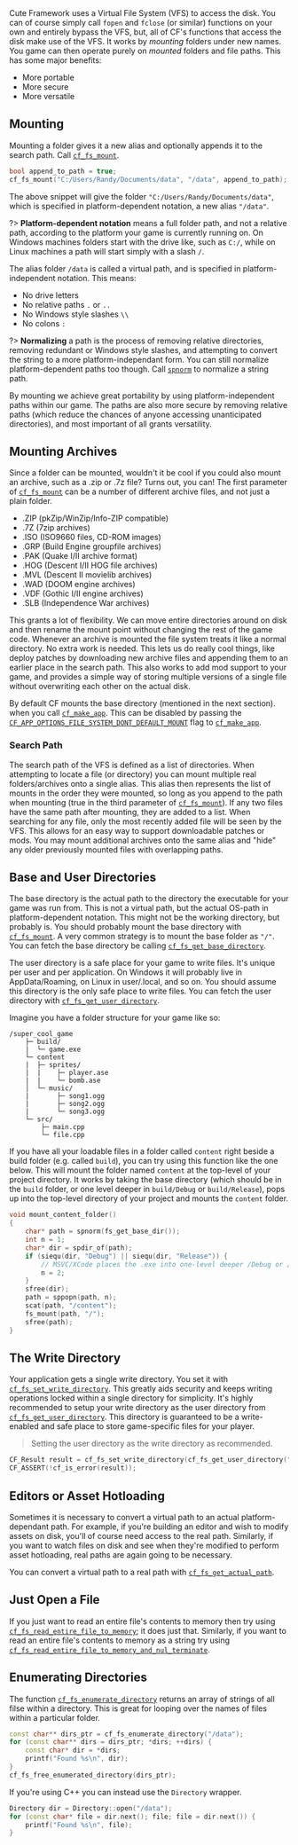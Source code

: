[](../header.md ':include')

<br>

Cute Framework uses a Virtual File System (VFS) to access the disk. You can of course simply call `fopen` and `fclose` (or similar) functions on your own and entirely bypass the VFS, but, all of CF's functions that access the disk make use of the VFS. It works by _mounting_ folders under new names. You game can then operate purely on _mounted_ folders and file paths. This has some major benefits:

- More portable
- More secure
- More versatile

## Mounting

Mounting a folder gives it a new alias and optionally appends it to the search path. Call [`cf_fs_mount`](https://randygaul.github.io/cute_framework/#/file/cf_fs_mount).

```cpp
bool append_to_path = true;
cf_fs_mount("C:/Users/Randy/Documents/data", "/data", append_to_path);
```

The above snippet will give the folder `"C:/Users/Randy/Documents/data"`, which is specified in platform-dependent notation, a new alias `"/data"`.

?> **Platform-dependent notation** means a full folder path, and not a relative path, according to the platform your game is currently running on. On Windows machines folders start with the drive like, such as `C:/`, while on Linux machines a path will start simply with a slash `/`.

 The alias folder `/data` is called a virtual path, and is specified in platform-independent notation. This means:

- No drive letters
- No relative paths `.` or `..`
- No Windows style slashes `\\`
- No colons `:`

?> **Normalizing** a path is the process of removing relative directories, removing redundant or Windows style slashes, and attempting to convert the string to a more platform-independant form. You can still normalize platform-dependent paths too though. Call [`spnorm`](https://randygaul.github.io/cute_framework/#/path/spnorm) to normalize a string path.

By mounting we achieve great portability by using platform-independent paths within our game. The paths are also more secure by removing relative paths (which reduce the chances of anyone accessing unanticipated directories), and most important of all grants versatility.

## Mounting Archives

Since a folder can be mounted, wouldn't it be cool if you could also mount an archive, such as a .zip or .7z file? Turns out, you can! The first parameter of [`cf_fs_mount`](https://randygaul.github.io/cute_framework/#/file/cf_fs_mount) can be a number of different archive files, and not just a plain folder.

- .ZIP (pkZip/WinZip/Info-ZIP compatible)
- .7Z  (7zip archives)
- .ISO (ISO9660 files, CD-ROM images)
- .GRP (Build Engine groupfile archives)
- .PAK (Quake I/II archive format)
- .HOG (Descent I/II HOG file archives)
- .MVL (Descent II movielib archives)
- .WAD (DOOM engine archives)
- .VDF (Gothic I/II engine archives)
- .SLB (Independence War archives)

This grants a lot of flexibility. We can move entire directories around on disk and then rename the mount point without changing the rest of the game code. Whenever an archive is mounted the file system treats it like a normal directory. No extra work is needed. This lets us do really cool things, like deploy patches by downloading new archive files and appending them to an earlier place in the search path. This also works to add mod support to your game, and provides a simple way of storing multiple versions of a single file without overwriting each other on the actual disk.

By default CF mounts the base directory (mentioned in the next section). when you call [`cf_make_app`](https://randygaul.github.io/cute_framework/#/app/cf_make_app). This can be disabled by passing the [`CF_APP_OPTIONS_FILE_SYSTEM_DONT_DEFAULT_MOUNT`](https://randygaul.github.io/cute_framework/#/app/app_options) flag to [`cf_make_app`](https://randygaul.github.io/cute_framework/#/app/cf_make_app).

### Search Path

The search path of the VFS is defined as a list of directories. When attempting to locate a file (or directory) you can mount multiple real folders/archives onto a single alias. This alias then represents the list of mounts in the order they were mounted, so long as you append to the path when mounting (true in the third parameter of [`cf_fs_mount`](https://randygaul.github.io/cute_framework/#/file/cf_fs_mount)). If any two files have the same path after mounting, they are added to a list. When searching for any file, only the most recently added file will be seen by the VFS. This allows for an easy way to support downloadable patches or mods. You may mount additional archives onto the same alias and "hide" any older previously mounted files with overlapping paths.

## Base and User Directories

The base directory is the actual path to the directory the executable for your game was run from. This is not a virtual path, but the actual OS-path in platform-dependent notation. This might not be the working directory, but probably is. You should probably mount the base directory with [`cf_fs_mount`](https://randygaul.github.io/cute_framework/#/file/cf_fs_mount). A very common strategy is to mount the base folder as `"/"`. You can fetch the base directory be calling [`cf_fs_get_base_directory`](https://randygaul.github.io/cute_framework/#/file/cf_fs_get_base_directory).

The user directory is a safe place for your game to write files. It's unique per user and per application. On Windows it will probably live in AppData/Roaming, on Linux in user/.local, and so on. You should assume this directory is the only safe place to write files. You can fetch the user directory with [`cf_fs_get_user_directory`](https://randygaul.github.io/cute_framework/#/file/cf_fs_get_user_directory).

Imagine you have a folder structure for your game like so:

```
/super_cool_game
    ├─ build/
    |  └─ game.exe
    └─ content
    |  ├─ sprites/
    |  |    ├─ player.ase
    |  |    └─ bomb.ase
    │  └─ music/
    |       ├─ song1.ogg
    |       ├─ song2.ogg
    |       └─ song3.ogg
    └─ src/
        ├─ main.cpp
        └─ file.cpp
```

If you have all your loadable files in a folder called `content` right beside a build folder (e.g. called `build`), you can try using this function like the one below. This will mount the folder named `content` at the top-level of your project directory. It works by taking the base directory (which should be in the `build` folder, or one level deeper in `build/Debug` or `build/Release`), pops up into the top-level directory of your project and mounts the `content` folder.

```cpp
void mount_content_folder()
{
	char* path = spnorm(fs_get_base_dir());
	int n = 1;
	char* dir = spdir_of(path);
	if (siequ(dir, "Debug") || siequ(dir, "Release")) {
		// MSVC/XCode places the .exe into one-level deeper /Debug or /Release folders.
		n = 2;
	}
	sfree(dir);
	path = sppopn(path, n);
	scat(path, "/content");
	fs_mount(path, "/");
	sfree(path);
}
```

## The Write Directory

Your application gets a single write directory. You set it with [`cf_fs_set_write_directory`](https://randygaul.github.io/cute_framework/#/file/cf_fs_set_write_directory). This greatly aids security and keeps writing operations locked within a single directory for simplicity. It's highly recommended to setup your write directory as the user directory from [`cf_fs_get_user_directory`](https://randygaul.github.io/cute_framework/#/file/cf_fs_get_user_directory). This directory is guaranteed to be a write-enabled and safe place to store game-specific files for your player.

> Setting the user directory as the write directory as recommended.

```cpp
CF_Result result = cf_fs_set_write_directory(cf_fs_get_user_directory("cool-game-studio", "awesome-game"));
CF_ASSERT(!cf_is_error(result));
```

## Editors or Asset Hotloading

Sometimes it is necessary to convert a virtual path to an actual platform-dependant path. For example, if you're building an editor and wish to modify assets on disk, you'll of course need access to the real path. Similarly, if you want to watch files on disk and see when they're modified to perform asset hotloading, real paths are again going to be necessary.

You can convert a virtual path to a real path with [`cf_fs_get_actual_path`](https://randygaul.github.io/cute_framework/#/file/cf_fs_get_actual_path).

## Just Open a File

If you just want to read an entire file's contents to memory then try using [`cf_fs_read_entire_file_to_memory`](https://randygaul.github.io/cute_framework/#/file/cf_fs_read_entire_file_to_memory); it does just that. Similarly, if you want to read an entire file's contents to memory as a string try using [`cf_fs_read_entire_file_to_memory_and_nul_terminate`](https://randygaul.github.io/cute_framework/#/file/cf_fs_read_entire_file_to_memory_and_nul_terminate).

## Enumerating Directories

The function [`cf_fs_enumerate_directory`](https://randygaul.github.io/cute_framework/#/file/cf_fs_enumerate_directory) returns an array of strings of all filse within a directory. This is great for looping over the names of files within a particular folder.

```cpp
const char** dirs_ptr = cf_fs_enumerate_directory("/data");
for (const char** dirs = dirs_ptr; *dirs; ++dirs) {
	const char* dir = *dirs;
	printf("Found %s\n", dir);
}
cf_fs_free_enumerated_directory(dirs_ptr);
```

If you're using C++ you can instead use the `Directory` wrapper.

```cpp
Directory dir = Directory::open("/data");
for (const char* file = dir.next(); file; file = dir.next()) {
	printf("Found %s\n", file);
}
```
